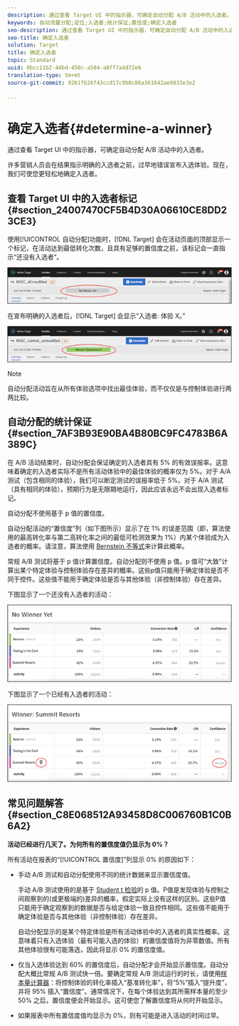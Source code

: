 ```yaml
---
description: 通过查看 Target UI 中的指示器，可确定自动分配 A/B 活动中的入选者。
keywords: 自动流量分配;定位;入选者;统计保证;置信度;确定入选者
seo-description: 通过查看 Target UI 中的指示器，可确定自动分配 A/B 活动中的入选者。
seo-title: 确定入选者
solution: Target
title: 确定入选者
topic: Standard
uuid: 0bcc11b2-44bd-450c-a504-a8ff7a4d72e6
translation-type: tm+mt
source-git-commit: 9261f626f43ccd17c9b8c86a361642ae9833e3e2

---
```



# 确定入选者{#determine-a-winner}

通过查看 Target UI 中的指示器，可确定自动分配 A/B 活动中的入选者。

许多营销人员会在结果指示明确的入选者之前，过早地错误宣布入选体验。现在，我们可使您更轻松地确定入选者。

## 查看 Target UI 中的入选者标记 {#section_24007470CF5B4D30A06610CE8DD23CE3}

使用[!UICONTROL 自动分配]功能时，[!DNL Target] 会在活动页面的顶部显示一个标记，在活动达到最低转化次数，且具有足够的置信度之前，该标记会一直指示“还没有入选者”。

![](assets/auto_traffic_no_winner.png)

在宣布明确的入选者后，[!DNL Target] 会显示“入选者: 体验 X。”

![](assets/auto_traffic_winner.png)

>[!NOTE]
>
>自动分配活动旨在从所有体验选项中找出最佳体验，而不仅仅是与控制体验进行两两比较。

## 自动分配的统计保证 {#section_7AF3B93E90BA4B80BC9FC4783B6A389C}

在 A/B 活动结束时，自动分配会保证确定的入选者具有 5% 的有效误报率。这意味着确定的入选者实际不是所有活动体验中的最佳体验的概率仅为 5%。对于 A/A 测试（包含相同的体验），我们可以断定测试的误报率低于 5%。对于 A/A 测试（具有相同的体验），预期行为是无限期地运行，因此应该永远不会出现入选者标记。

自动分配不使用基于 p 值的置信度。

自动分配活动的“置信度”列（如下图所示）显示了在 1% 的误差范围（即，算法使用的最高转化率与第二高转化率之间的最低可检测效果为 1%）内某个体验成为入选者的概率。请注意，算法使用 [Bernstein 不等式](https://en.wikipedia.org/wiki/Bernstein_inequalities_(probability_theory))来计算此概率。

常规 A/B 测试将基于 p 值计算置信度。自动分配则不使用 p 值。p 值可“大致”计算出某个特定体验与控制体验存在差异的概率。这些p值只能用于确定体验是否不同于控件。这些值不能用于确定体验是否与其他体验（非控制体验）存在差异。

下图显示了一个还没有入选者的活动：

![](assets/no_winner.png)

下图显示了一个已经有入选者的活动：

![](assets/winner_found.png)

## 常见问题解答 {#section_C8E068512A93458D8C006760B1C0B6A2}

**活动已经进行几天了。为何所有的置信度值仍显示为 0%？**

所有活动在报表的“[!UICONTROL 置信度]”列显示 0% 的原因如下：

* 手动 A/B 测试和自动分配使用不同的统计数据来显示置信度值。

   手动 A/B 测试使用的是基于 [Student t 检验](https://en.wikipedia.org/wiki/Student%27s_t-test)的 p 值。P值是发现体验与控制之间观察到的(或更极端的)差异的概率，假定实际上没有这样的区别。这些P值只能用于确定观察到的数据是否与给定体验一致且控件相同。这些值不能用于确定体验是否与其他体验（非控制体验）存在差异。

   自动分配显示的是某个特定体验是所有活动体验中的入选者的真实性概率。这意味着只有入选体验（最有可能入选的体验）的置信度值将为非零数值。所有其他体验很有可能落选，因此将显示 0% 的置信度值。

* 仅当入选体验达到 60% 的置信度后，自动分配才会开始显示置信度。自动分配大概比常规 A/B 测试快一倍。要确定常规 A/B 测试运行的时长，请使用[样本量计算器](https://docs.adobe.com/content/target-microsite/testcalculator.html)：将控制体验的转化率插入“基准转化率”，将“5%”插入“提升度”，并将 95% 插入“置信度”。通常情况下，在每个体验达到其所需样本量的至少 50% 之后，置信度便会开始显示。这可使您了解置信度将从何时开始显示。
* 如果报表中所有置信度值均显示为 0%，则有可能是进入活动的时间过早。

